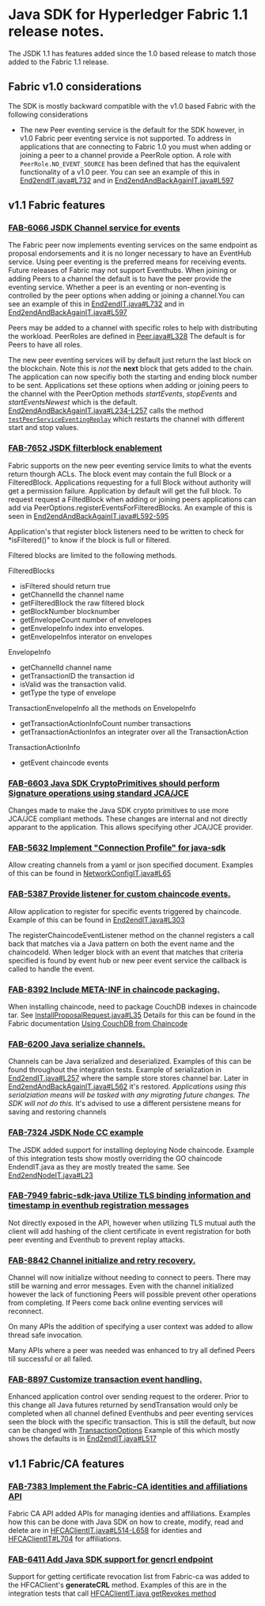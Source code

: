 # Java SDK for Hyperledger Fabric 1.1 release notes.

The JSDK 1.1 has features added since the 1.0 based release to match those added to the Fabric 1.1 release.

## Fabric v1.0 considerations
The SDK is mostly backward compatible with the v1.0 based Fabric with the following considerations
- The new Peer eventing service is the default for the SDK however, in v1.0 Fabric peer eventing service is not supported. To address in applications that are
  connecting to Fabric 1.0 you must when adding or joining a peer to a channel provide a PeerRole option.
  A role with `PeerRole.NO_EVENT_SOURCE` has been defined that has the equivalent functionality of a v1.0 peer.
  You can see an example of this
  in [End2endIT.java#L732](https://github.com/hyperledger/fabric-sdk-java/blob/9224fa3f45a70392d1b244c080bf41bd561470d3/src/test/java/org/hyperledger/fabric/sdkintegration/End2endIT.java#L732)
  and in [End2endAndBackAgainIT.java#L597](https://github.com/hyperledger/fabric-sdk-java/blob/9224fa3f45a70392d1b244c080bf41bd561470d3/src/test/java/org/hyperledger/fabric/sdkintegration/End2endAndBackAgainIT.java#L597)


## v1.1 Fabric features

### [FAB-6066 JSDK Channel service for events](https://jira.hyperledger.org/browse/FAB-6066)
The Fabric peer now implements eventing services on the same endpoint as proposal endorsements and it is no longer necessary to have an EventHub service.  Using peer
eventing is the preferred means for receiving events.  Future releases of Fabric may not support Eventhubs. When joining or adding Peers to a channel the default is
to have the peer provide the eventing service. Whether a peer is an eventing or non-eventing is controlled by the peer options when adding or joining
a channel.You can see an example of this in [End2endIT.java#L732](https://github.com/hyperledger/fabric-sdk-java/blob/9224fa3f45a70392d1b244c080bf41bd561470d3/src/test/java/org/hyperledger/fabric/sdkintegration/End2endIT.java#L732)
and in [End2endAndBackAgainIT.java#L597](https://github.com/hyperledger/fabric-sdk-java/blob/9224fa3f45a70392d1b244c080bf41bd561470d3/src/test/java/org/hyperledger/fabric/sdkintegration/End2endAndBackAgainIT.java#L597)

Peers may be added to a channel with specific roles to help with distributing the workload. PeerRoles are defined in [Peer.java#L328](https://github.com/hyperledger/fabric-sdk-java/blob/9224fa3f45a70392d1b244c080bf41bd561470d3/src/main/java/org/hyperledger/fabric/sdk/Peer.java#L328)
The default is for Peers to have all roles.


The new peer eventing services will by default just return the last block on the blockchain. Note this is *not* the **next** block that gets
added to the chain.  The application can now specifiy both the starting and ending block number to be sent. Applications set these
options when adding or joining peers to the channel with the PeerOption methods *startEvents*, *stopEvents* and *startEventsNewest* which
is the default. [End2endAndBackAgainIT.java#L234-L257](https://github.com/hyperledger/fabric-sdk-java/blob/9224fa3f45a70392d1b244c080bf41bd561470d3/src/test/java/org/hyperledger/fabric/sdkintegration/End2endAndBackAgainIT.java#L234-L257)
calls the method [`testPeerServiceEventingReplay`](https://github.com/hyperledger/fabric-sdk-java/blob/9224fa3f45a70392d1b244c080bf41bd561470d3/src/test/java/org/hyperledger/fabric/sdkintegration/End2endAndBackAgainIT.java#L719-L881) which restarts the channel with different start and stop values.



### [FAB-7652 JSDK filterblock enablement](https://jira.hyperledger.org/browse/FAB-7652)

Fabric supports on the new peer eventing service limits to what the events return thourgh ACLs.  The block event may contain the full Block or a FilteredBlock.
Applications requesting for a full Block without authority will get a permission failure.  Application by default will get the full block. To request
request a FiltedBlock when adding or joining peers applications can add via PeerOptions.registerEventsForFilteredBlocks. An example of this is seen in
[End2endAndBackAgainIT.java#L592-595](https://github.com/hyperledger/fabric-sdk-java/blob/9224fa3f45a70392d1b244c080bf41bd561470d3/src/test/java/org/hyperledger/fabric/sdkintegration/End2endAndBackAgainIT.java#L592-L595)

Application's that register block listeners need to be written to check for *isFiltered()" to know if the block is full or filtered.

Filtered blocks are limited to the following methods.

FilteredBlocks
 - isFiltered should return true
 - getChannelId the channel name
 - getFilteredBlock the raw filtered block
 - getBlockNumber blocknumber
 - getEnvelopeCount number of envelopes
 - getEnvelopeInfo index into envelopes.
 - getEnvelopeInfos interator on envelopes

 EnvelopeInfo
 - getChannelId channel name
 - getTransactionID the transaction id
 - isValid was the transaction valid.
 - getType the type of envelope

 TransactionEnvelopeInfo all the methods on EnvelopeInfo
 - getTransactionActionInfoCount number transactions
 - getTransactionActionInfos an integrater over all the TransactionAction

 TransactionActionInfo
 - getEvent chaincode events


### [FAB-6603 Java SDK CryptoPrimitives should perform Signature operations using standard JCA/JCE](https://jira.hyperledger.org/browse/FAB-6603)
Changes made to make the Java SDK crypto primitives to use more JCA/JCE compliant methods. These changes are internal and not
directly apparant to the application. This allows specifying other JCA/JCE provider.

### [FAB-5632 Implement "Connection Profile" for java-sdk](https://jira.hyperledger.org/browse/FAB-5632)
Allow creating channels from a yaml or json specified document. Examples of this can be found in [NetworkConfigIT.java#L65](https://github.com/hyperledger/fabric-sdk-java/blob/9224fa3f45a70392d1b244c080bf41bd561470d3/src/test/java/org/hyperledger/fabric/sdkintegration/NetworkConfigIT.java#L65)

### [FAB-5387 Provide listener for custom chaincode events.](https://jira.hyperledger.org/browse/FAB-5387)
Allow application to register for specific events triggered by chaincode. Example of this can be found in
[End2endIT.java#L303](https://github.com/hyperledger/fabric-sdk-java/blob/9224fa3f45a70392d1b244c080bf41bd561470d3/src/test/java/org/hyperledger/fabric/sdkintegration/End2endIT.java#L303)

The registerChaincodeEventListener method on the channel registers a call back that matches via a Java pattern on both the event name and the
chaincodeId.  When ledger block with an event that matches that criteria specified is found by event hub or new peer event service the
callback is called to handle the event.

### [FAB-8392 Include META-INF in chaincode packaging.](https://jira.hyperledger.org/browse/FAB-8392)
When installing chaincode, need to package CouchDB indexes in chaincode tar. See [InstallProposalRequest.java#L35](https://github.com/hyperledger/fabric-sdk-java/blob/6ef1bc801dfdb8533952b69f11fe712dffc5aa91/src/main/java/org/hyperledger/fabric/sdk/InstallProposalRequest.java#L35-L45)
Details for this can be found in the Fabric documentation [Using CouchDB from Chaincode](http://hyperledger-fabric.readthedocs.io/en/master/couchdb_as_state_database.html#using-couchdb-from-chaincode)

### [FAB-6200 Java serialize channels.](https://jira.hyperledger.org/browse/FAB-6200)
Channels can be Java serialized and deserialized.  Examples of this can be found throughout the integration tests. Example of serialization
in [End2endIT.java#L257](https://github.com/hyperledger/fabric-sdk-java/blob/9224fa3f45a70392d1b244c080bf41bd561470d3/src/test/java/org/hyperledger/fabric/sdkintegration/End2endIT.java#L257)
where the sample store stores channel bar. Later in [End2endAndBackAgainIT.java#L562](https://github.com/hyperledger/fabric-sdk-java/blob/9224fa3f45a70392d1b244c080bf41bd561470d3/src/test/java/org/hyperledger/fabric/sdkintegration/End2endAndBackAgainIT.java#L562-L565)
it's restored.
*Applications using this serialziation means will be tasked with any migrating future changes. The SDK will not do this.*
It's advised to use a different persistene means for saving and restoring channels

### [FAB-7324 JSDK Node CC example](https://jira.hyperledger.org/browse/FAB-7324)
The JSDK added support for installing deploying Node chaincode.
Example of this integration tests show mostly overriding the GO chaincode EndendIT.java as they are mostly treated the same.
See [End2endNodeIT.java#L23](https://github.com/hyperledger/fabric-sdk-java/blob/6ef1bc801dfdb8533952b69f11fe712dffc5aa91/src/test/java/org/hyperledger/fabric/sdkintegration/End2endNodeIT.java#L23-L62)

### [FAB-7949 fabric-sdk-java Utilize TLS binding information and timestamp in eventhub registration messages](https://jira.hyperledger.org/browse/FAB-7949)
Not directly exposed in the API, however when utilizing TLS mutual auth the client will add hashing of the client certificate in
event registration for both peer eventing and Eventhub to prevent replay attacks.

### [FAB-8842 Channel initialize and retry recovery.](https://jira.hyperledger.org/browse/FAB-8842)
Channel will now initialize without needing to connect to peers.  There may still be warning and error messages.
Even with the channel initialized however the lack of functioning Peers will possible prevent other operations from completing.
If Peers come back online eventing services will reconnect.

On many APIs the addition of specifying a user context was added to allow thread safe invocation.

Many APIs where a peer was needed was enhanced to try all defined Peers till successful or all failed.

### [FAB-8897 Customize transaction event handling.](https://jira.hyperledger.org/browse/FAB-8897)
Enhanced application control over sending request to the orderer.  Prior to this change all Java futures returned by sendTransation would only
be completed when all channel defined Eventhubs and peer eventing services seen the block with the specific
transaction.  This is still the default, but now can be changed with [TransactionOptions](https://github.com/hyperledger/fabric-sdk-java/blob/6ef1bc801dfdb8533952b69f11fe712dffc5aa91/src/main/java/org/hyperledger/fabric/sdk/Channel.java#L3082-L3167)
Example of this which mostly shows the defaults is in [End2endIT.java#L517](https://github.com/hyperledger/fabric-sdk-java/blob/6ef1bc801dfdb8533952b69f11fe712dffc5aa91/src/test/java/org/hyperledger/fabric/sdkintegration/End2endIT.java#L517-L534)

## v1.1 Fabric/CA features

### [FAB-7383 Implement the Fabric-CA identities and affiliations API](https://jira.hyperledger.org/browse/FAB-7383)
Fabric CA API added APIs for managing identies and affiliations. Examples how this can be done with Java SDK on how to
create, modify, read and delete are in [HFCAClientIT.java#L514-L658](https://github.com/hyperledger/fabric-sdk-java/blob/9224fa3f45a70392d1b244c080bf41bd561470d3/src/test/java/org/hyperledger/fabric_ca/sdkintegration/HFCAClientIT.java#L514-L658)
for identies and [HFCAClientIT#L704](https://github.com/hyperledger/fabric-sdk-java/blob/09f386c340e157e2a4f3f5cdde85e340f4586923/src/test/java/org/hyperledger/fabric_ca/sdkintegration/HFCAClientIT.java#L704-L1015)
for affiliations.

### [FAB-6411 Add Java SDK support for gencrl endpoint](https://jira.hyperledger.org/browse/FAB-6411)
Support for getting certificate revocation list from Fabric-ca was added to the HFCAClient's **generateCRL** method.
Examples of this are in the integration tests that call [HFCAClientIT.java getRevokes method](https://github.com/hyperledger/fabric-sdk-java/blob/224f569d9d1f1f77e5d22e8e0c78f3d4e298b3fc/src/test/java/org/hyperledger/fabric_ca/sdkintegration/HFCAClientIT.java#L496-L500)